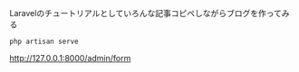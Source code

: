 Laravelのチュートリアルとしていろんな記事コピペしながらブログを作ってみる

```
php artisan serve
```

http://127.0.0.1:8000/admin/form